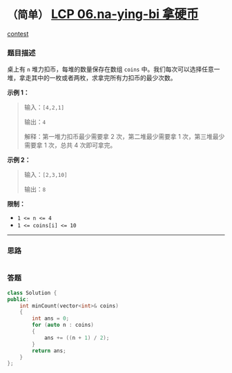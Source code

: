 # `（简单）` [LCP 06.na-ying-bi 拿硬币](https://leetcode-cn.com/problems/na-ying-bi/)

[contest](https://leetcode-cn.com/contest/season/2020-spring/problems/na-ying-bi-UGC/)

### 题目描述
<p>桌上有 <code>n</code> 堆力扣币，每堆的数量保存在数组 <code>coins</code> 中。我们每次可以选择任意一堆，拿走其中的一枚或者两枚，求拿完所有力扣币的最少次数。</p>
<p><strong>示例 1：</strong></p>
<blockquote>
<p>输入：<code>[4,2,1]</code></p>

<p>输出：<code>4</code></p>
<p>解释：第一堆力扣币最少需要拿 2 次，第二堆最少需要拿 1 次，第三堆最少需要拿 1 次，总共 4 次即可拿完。</p>
</blockquote>

<p><strong>示例 2：</strong></p>
<blockquote>
<p>输入：<code>[2,3,10]</code></p>

<p>输出：<code>8</code></p>
</blockquote>

<p><strong>限制：</strong></p>
<ul>
	<li><code>1 &lt;= n &lt;= 4</code></li>
	<li><code>1 &lt;= coins[i] &lt;= 10</code></li>
</ul>

---
### 思路
```

```



### 答题
``` C++
class Solution {
public:
    int minCount(vector<int>& coins) 
    {
        int ans = 0;
        for (auto n : coins)
        {
            ans += ((n + 1) / 2);
        }
        return ans;
    }
};
```




